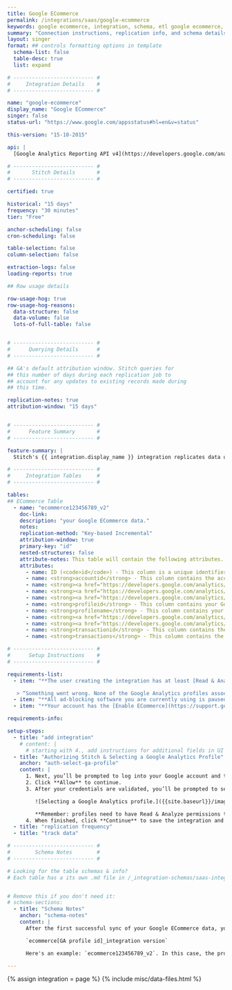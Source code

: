 ```yaml
---
title: Google ECommerce
permalink: /integrations/saas/google-ecommerce
keywords: google ecommerce, integration, schema, etl google ecommerce, google ecommerce etl, google ecommerce schema
summary: "Connection instructions, replication info, and schema details for Stitch's Google ECommerce integration."
layout: singer
format: ## controls formatting options in template
  schema-list: false
  table-desc: true
  list: expand

# -------------------------- #
#     Integration Details    #
# -------------------------- #

name: "google-ecommerce"
display_name: "Google ECommerce"
singer: false
status-url: "https://www.google.com/appsstatus#hl=en&v=status"

this-version: "15-10-2015"

api: |
  [Google Analytics Reporting API v4](https://developers.google.com/analytics/devguides/reporting/core/v4/){:target="new"}

# -------------------------- #
#       Stitch Details       #
# -------------------------- #

certified: true

historical: "15 days"
frequency: "30 minutes"
tier: "Free"

anchor-scheduling: false
cron-scheduling: false

table-selection: false
column-selection: false

extraction-logs: false
loading-reports: true

## Row usage details

row-usage-hog: true
row-usage-hog-reasons:
  data-structure: false
  data-volume: false
  lots-of-full-table: false


# -------------------------- #
#      Querying Details      #
# -------------------------- #

## GA's default attribution window. Stitch queries for
## this number of days during each replication job to
## account for any updates to existing records made during 
## this time.

replication-notes: true
attribution-window: "15 days"


# -------------------------- #
#      Feature Summary       #
# -------------------------- #

feature-summary: |
  Stitch's {{ integration.display_name }} integration replicates data using the {{ integration.api | flatify | strip }}. Refer to the [Schema](#schema) section for a list of objects available for replication.

# -------------------------- #
#     Integration Tables     #
# -------------------------- #

tables:
## ECommerce Table
  - name: "ecommerce123456789_v2"
    doc-link: 
    description: "your Google ECommerce data."
    notes:
    replication-method: "Key-based Incremental"
    attribution-window: true
    primary-key: "id"
    nested-structures: false
    attribute-notes: This table will contain the following attributes. For more info, click the links to check out Google's documentation.
    attributes:
      - name: ID (<code>id</code>) - This column is a unique identifier generated during replication.
      - name: <strong>accountid</strong> - This column contains the account ID associated with your Google Analytics ECommerce account.
      - name: <strong><a href="https://developers.google.com/analytics/devguides/reporting/core/dimsmets#view=detail&group=traffic_sources&jump=ga_campaign" target="new">campaign</a></strong> - This column contains the campaign name (<a href="https://support.google.com/analytics/answer/1033867?hl=en">utm_campaign</a>)
      - name: <strong><a href="https://developers.google.com/analytics/devguides/reporting/core/dimsmets#view=detail&group=traffic_sources&jump=ga_keyword" target="new">keyword</a></strong> - This column contains the keyword description (<a href="https://support.google.com/analytics/answer/1033867?hl=en" target="new">utm_term</a>)
      - name: <strong><a href="https://developers.google.com/analytics/devguides/reporting/core/dimsmets#view=detail&group=traffic_sources&jump=ga_medium" target="new">medium</a></strong> - This column contains the medium name (<a href="https://support.google.com/analytics/answer/1033867?hl=en" target="new">utm_medium</a>)
      - name: <strong>profileid</strong> - This column contains your Google Analytics profile ID.
      - name: <strong>profilename</strong> - This column contains your Google Analytics profile name.
      - name: <strong><a href="https://developers.google.com/analytics/devguides/reporting/core/dimsmets#view=detail&group=traffic_sources&jump=ga_socialnetwork" target="new">socialnetwork</a></strong> - This column contains the name of the social network (e.g. Facebook, YouTube, etc.)
      - name: <strong><a href="https://developers.google.com/analytics/devguides/reporting/core/dimsmets#view=detail&group=traffic_sources&jump=ga_source" target="new">source</a></strong> - This column contains the name of the order source. (<a href="https://support.google.com/analytics/answer/1033867?hl=en" target="new">utm_source</a>)
      - name: <strong>transactionid</strong> - This column contains the order ID, which you can use to join the referral data back to your orders data. You can refer to <a href="https://support.google.com/analytics/answer/1009612?hl=en" target="new">Google’s documentation</a> if you need some background on tracking setup and management.
      - name: <strong>transactions</strong> - This column contains the total number of transactions.

# -------------------------- #
#      Setup Instructions    #
# -------------------------- #

requirements-list:
  - item: "**The user creating the integration has at least [Read & Analyze permissions](https://support.google.com/analytics/answer/2884495?hl=en) and that there's data in the account.** If the profile you use to connect doesn’t have these permissions (or there’s no data in the account), you’ll receive an error message like this:

   > “Something went wrong. None of the Google Analytics profiles associated with the credentials you’ve supplied contain data that Stitch can access. Please make sure that the credentials you’ve supplied have appropriate access.”"
  - item: "**All ad-blocking software you are currently using is paused**. Because Google authentication uses pop ups, you may encounter issues if ad blockers aren't disabled during the setup."
  - item: "**Your account has the [Enable ECommerce](https://support.google.com/analytics/answer/1009612?hl=en) setting turned on.** If you have ECommerce data in your accuont, this setting is already enabled and you can move on."

requirements-info:

setup-steps:
  - title: "add integration"
    # content: |
      # starting with 4., add instructions for additional fields in UI
  - title: "Authorizing Stitch & Selecting a Google Analytics Profile"
    anchor: "auth-select-ga-profile"
    content: |
      1. Next, you’ll be prompted to log into your Google account and to approve Stitch’s access to your Google ECommerce data. **Note that we will only ever read your data.**
      2. Click **Allow** to continue.
      3. After your credentials are validated, you’ll be prompted to select the Google Analytics profile you want to connect to Stitch:

         ![Selecting a Google Analytics profile.]({{site.baseurl}}/images/integrations/ga-select-profiles.png)

         **Remember: profiles need to have Read & Analyze permissions to be detected by Stitch.** If you don’t see the profile you want in this list, we recommend that you double-check the permission settings.
      4. When finished, click **Continue** to save the integration and complete the setup.
  - title: "replication frequency"
  - title: "track data"

# -------------------------- #
#        Schema Notes        #
# -------------------------- #

# Looking for the table schemas & info?
# Each table has a its own .md file in /_integration-schemas/saas-integration


# Remove this if you don't need it:
# schema-sections:
  - title: "Schema Notes"
    anchor: "schema-notes"
    content: |
      After the first successful sync of your Google ECommerce data, you'll see a single table in your data warehouse. The table follows this naming convention:

      `ecommerce[GA profile id]_integration version`

      Here's an example: `ecommerce123456789_v2`. In this case, the profile ID is `123456789` and the version of the ECommerce integration is `2`.

---
```

{% assign integration = page %}
{% include misc/data-files.html %}